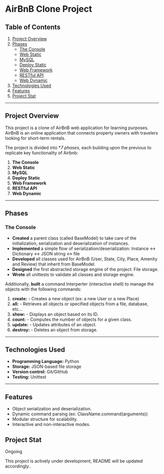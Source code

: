 # **AirBnB Clone Project**


## Table of Contents

1. [Project Overview](#project-overview)
2. [Phases](#phases)
    - [The Console](#the-console)
    - [Web Static](#web-static)
    - [MySQL](#mysql)
    - [Deploy Static](#deploy-static)
    - [Web Framework](#web-framework)
    - [RESTful API](#restful-api)
    - [Web Dynamic](#web-dynamic)
3. [Technologies Used](#technologies-used)
4. [Features](#features)
5. [Project Stat](#project-stat)

---



## Project Overview

This project is a clone of AirBnB web application for learning purposes. AirBnB is an online application that connects property owners with travelers looking for short-term rentals.

The project is divided into **7 phases*, each building upon the previous to replicate key functionality of Airbnb:
1. **The Console**
2. **Web Static**
3. **MySQL**
4. **Deploy Static**
5. **Web Framework**
6. **RESTful API**
7. **Web Dynamic**

---



## Phases

### The Console

- **Created** a parent class (called BaseModel) to take care of the initialization, serialization and deserialization of instances.
- **Implemented** a simple flow of serialization/deserialization: Instance <-> Dictionary <-> JSON string <-> file
- **Developed** all classes used for AirBnB (User, State, City, Place, Amenity and Review) that inherit from BaseModel.
- **Designed** the first abstracted storage engine of the project: File storage.
- **Wrote** all unittests to validate all classes and storage engine.

Additionally, **built** a command Interperter (interactive shell) to manage the objects with the following commands:

1. **create:** - Creates a new object (ex: a new User or a new Place)
2. **all:** - Retrieves all objects or specified objects from a file, database, etc...
3. **show:** - Displays an object based on its ID.
4. **count:** - Computes the number of objects for a given class.
5. **update:** - Updates attributes of an object.
6. **destroy:** - Deletes an object from storage.

---



## Technologies Used

- **Programming Language:** Python
- **Storage:** JSON-based file storage
- **Version control:** Git/GitHub
- **Testing:** Unittest

---



## Features

- Object serialization and deserialization.
- Dynamic command parsing (ex: ClassName.command(arguments))
- Modular structure for scalability.
- Interactive and non-interactive modes.


## Project Stat

Ongoing

This project is actively under development, README will be updated accordingly..
